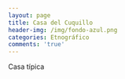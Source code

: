 ```yaml
---
layout: page
title: Casa del Cuquillo
header-img: /img/fondo-azul.png
categories: Etnográfico
comments: 'true'
---
```



Casa típica

<div class="photo-gallery">
<ul>
</ul>
</div>
